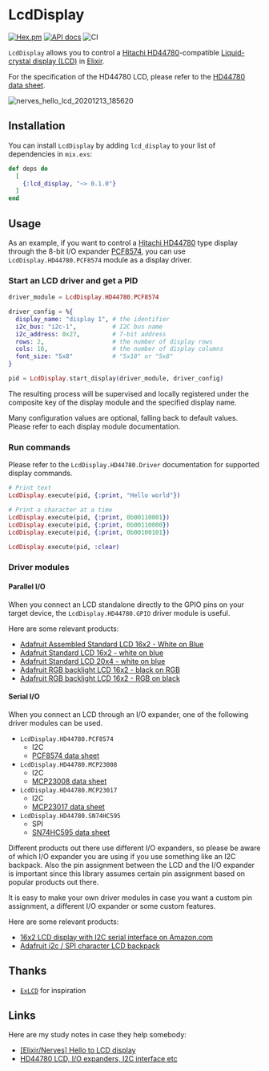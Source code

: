 # LcdDisplay

[![Hex.pm](https://img.shields.io/hexpm/v/lcd_display.svg)](https://hex.pm/packages/lcd_display)
[![API docs](https://img.shields.io/hexpm/v/lcd_display.svg?label=docs)](https://hexdocs.pm/lcd_display/LcdDisplay.html)
![CI](https://github.com/mnishiguchi/lcd_display/workflows/CI/badge.svg)

`LcdDisplay` allows you to control a [Hitachi HD44780](https://en.wikipedia.org/wiki/Hitachi_HD44780_LCD_controller)-compatible
[Liquid-crystal display (LCD)](https://en.wikipedia.org/wiki/Liquid-crystal_display) in [Elixir](https://elixir-lang.org/).

For the specification of the HD44780 LCD, please refer to the [HD44780 data sheet](https://cdn-shop.adafruit.com/datasheets/HD44780.pdf).

![nerves_hello_lcd_20201213_185620](https://user-images.githubusercontent.com/7563926/102028171-ba8a6780-3d76-11eb-94f4-f82272fc3063.gif)

## Installation

You can install `LcdDisplay` by adding `lcd_display` to your list of dependencies in `mix.exs`:

```elixir
def deps do
  [
    {:lcd_display, "~> 0.1.0"}
  ]
end
```

## Usage

As an example, if you want to control a [Hitachi HD44780](https://en.wikipedia.org/wiki/Hitachi_HD44780_LCD_controller) type display through
the 8-bit I/O expander [PCF8574](https://www.nxp.com/docs/en/data-sheet/PCF8574_PCF8574A.pdf),
you can use `LcdDisplay.HD44780.PCF8574` module as a display driver.

### Start an LCD driver and get a PID

```elixir
driver_module = LcdDisplay.HD44780.PCF8574

driver_config = %{
  display_name: "display 1", # the identifier
  i2c_bus: "i2c-1",          # I2C bus name
  i2c_address: 0x27,         # 7-bit address
  rows: 2,                   # the number of display rows
  cols: 16,                  # the number of display columns
  font_size: "5x8"           # "5x10" or "5x8"
}

pid = LcdDisplay.start_display(driver_module, driver_config)
```

The resulting process will be supervised and locally registered under the composite key of the display module and the specified display name.

Many configuration values are optional, falling back to default values. Please refer to each display module documentation.

### Run commands

Please refer to the `LcdDisplay.HD44780.Driver` documentation for supported display commands.

```elixir
# Print text
LcdDisplay.execute(pid, {:print, "Hello world"})

# Print a character at a time
LcdDisplay.execute(pid, {:print, 0b00110001})
LcdDisplay.execute(pid, {:print, 0b00110000})
LcdDisplay.execute(pid, {:print, 0b00100101})

LcdDisplay.execute(pid, :clear)
```

### Driver modules

#### Parallel I/O

When you connect an LCD standalone directly to the GPIO pins on your target device, the `LcdDisplay.HD44780.GPIO` driver module is useful.

Here are some relevant products:

- [Adafruit Assembled Standard LCD 16x2 - White on Blue](https://www.adafruit.com/product/1447)
- [Adafruit Standard LCD 16x2 - white on blue](https://www.adafruit.com/product/181)
- [Adafruit Standard LCD 20x4 - white on blue](https://www.adafruit.com/product/198)
- [Adafruit RGB backlight LCD 16x2 - black on RGB](https://www.adafruit.com/product/398)
- [Adafruit RGB backlight LCD 16x2 - RGB on black](https://www.adafruit.com/product/399)

#### Serial I/O

When you connect an LCD through an I/O expander, one of the following driver modules can be used.

- `LcdDisplay.HD44780.PCF8574`
  - I2C
  - [PCF8574 data sheet](https://www.nxp.com/docs/en/data-sheet/PCF8574_PCF8574A.pdf)
- `LcdDisplay.HD44780.MCP23008`
   - I2C
  - [MCP23008 data sheet](https://ww1.microchip.com/downloads/en/DeviceDoc/MCP23008-MCP23S08-Data-Sheet-20001919F.pdf)
- `LcdDisplay.HD44780.MCP23017`
   - I2C
  - [MCP23017 data sheet](https://ww1.microchip.com/downloads/en/devicedoc/20001952c.pdf)
- `LcdDisplay.HD44780.SN74HC595`
  - SPI
  - [SN74HC595 data sheet](https://www.ti.com/lit/ds/scls041i/scls041i.pdf)

Different products out there use different I/O expanders, so please be aware of which I/O expander you are using if you use something like an I2C backpack.
Also the pin assignment between the LCD and the I/O expander is important since this library assumes certain pin assignment based on popular products out there.

It is easy to make your own driver modules in case you want a custom pin assignment, a different I/O expander or some custom features.

Here are some relevant products:

- [16x2 LCD display with I2C serial interface on Amazon.com](https://www.amazon.com/s?k=i2c+16x2+lcd+module)
- [Adafruit i2c / SPI character LCD backpack](https://www.adafruit.com/product/292)

## Thanks

- [`ExLCD`](https://github.com/cthree/ex_lcd) for inspiration

## Links

Here are my study notes in case they help somebody:

- [[Elixir/Nerves] Hello to LCD display](https://dev.to/mnishiguchi/elixir-nerves-hello-to-lcd-with-i2c-interface-31ca)
- [HD44780 LCD, I/O expanders, I2C interface etc](https://dev.to/mnishiguchi/hd44780-lcd-i-o-expanders-i2c-interface-etc-476e)
